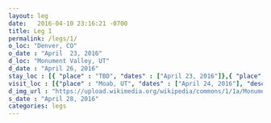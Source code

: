 ```yaml
---
layout: leg
date:   2016-04-10 23:16:21 -0700
title: Leg 1
permalink: /legs/1/
o_loc: "Denver, CO"
o_date : "April  23, 2016"
d_loc: "Monument Valley, UT"
d_date : "April 26, 2016"
stay_loc : [{ "place" : "TBD", "dates" : ["April 23, 2016"]},{ "place" : "TBD", "dates" : ["April 24, 2016"]},{ "place" : "Arches National Park, UT", "dates" : ["April 25, 2016"]},{ "place" : "Goulding's Lodge Campground, Monument Valley, UT", "dates" : ["April 26, 2016","April 27, 2016"]}]
visit_loc : [{"place" : "Moab, UT", "dates" : ["April 24, 2016"], "description" : "Arches National Park", "url" : "https://en.wikipedia.org/wiki/Arches_National_Park", "img_url" : "https://upload.wikimedia.org/wikipedia/commons/f/f0/Delicate_arch_sunset.jpg" },{"place" : "Moab, UT", "dates" : ["April 25, 2016"], "description" : "Canyonlands National Park", "url" : "https://en.wikipedia.org/wiki/Canyonlands_National_Park", "img_url" : "https://upload.wikimedia.org/wikipedia/commons/2/2f/CanyonlandsNP_GreenRiverOverlook.jpg" }]
d_img_url : "https://upload.wikimedia.org/wikipedia/commons/1/1a/Monumentvalleyviewfromnorth.jpg"
s_date : "April 28, 2016"
categories: legs
---
```

